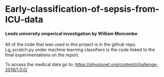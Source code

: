 # Early-classification-of-sepsis-from-ICU-data
#### Leeds university emperical investigation by William Morcombe

All of the code that was used in this project is in the github repo.
Lg_scratch.py under machine learning classifiers is the code linked to the final experimentations on the report. 

To access the medical data go to: https://physionet.org/content/challenge-2019/1.0.0/
